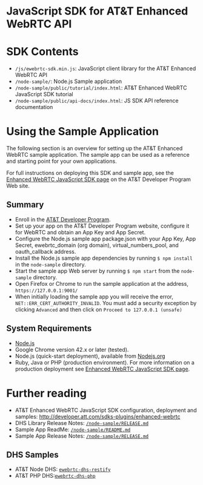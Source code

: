 # JavaScript SDK for AT&T Enhanced WebRTC API

# SDK Contents

* `/js/ewebrtc-sdk.min.js`: JavaScript client library for the AT&T Enhanced WebRTC API
* `/node-sample/`: Node.js Sample application
* `/node-sample/public/tutorial/index.html`: AT&T Enhanced WebRTC JavaScript SDK tutorial
* `/node-sample/public/api-docs/index.html`: JS SDK API reference documentation

# Using the Sample Application

The following section is an overview for setting up the AT&T Enhanced WebRTC sample application. The sample app can be used as a reference and starting point for your own applications.

For full instructions on deploying this SDK and sample app, see the [Enhanced WebRTC JavaScript SDK page](http://developer.att.com/sdks-plugins/enhanced-webrtc) on the AT&T Developer Program Web site.

## Summary

* Enroll in the [AT&T Developer Program](http://developer.att.com/).
* Set up your app on the AT&T Developer Program website, configure it for WebRTC and obtain an App Key and App Secret.
* Configure the Node.js sample app package.json with your App Key, App Secret, ewebrtc_domain (org domain),
  virtual_numbers_pool, and oauth_callback address.
* Install the Node.js sample app dependencies by running `$ npm install` in the `node-sample` directory.
* Start the sample app Web server by running `$ npm start` from the `node-sample` directory.
* Open Firefox or Chrome to run the sample application at the address, `https://127.0.0.1:9001/`
* When initially loading the sample app you will receive the error, `NET::ERR_CERT_AUTHORITY_INVALID`. You must add a security exception by clicking `Advanced` and then click on `Proceed to 127.0.0.1 (unsafe)`

## System Requirements

* [Node.js](http://nodejs.org/download/)
* Google Chrome version 42.x or later (tested).
* Node.js (quick-start deployment), available from [Nodejs.org](http://nodejs.org/download/)
* Ruby, Java or PHP (production environment). For more information on a production deployment see [Enhanced WebRTC JavaScript SDK page](http://developer.att.com/sdks-plugins/enhanced-webrtc).


# Further reading

* AT&T Enhanced WebRTC JavaScript SDK configuration, deployment and samples: http://developer.att.com/sdks-plugins/enhanced-webrtc
* DHS Library Release Notes: [`/node-sample/RELEASE.md`](/node-sample/lib/RELEASE.md)
* Sample App ReadMe: [`/node-sample/README.md`](/node-sample/README.md)
* Sample App Release Notes: [`/node-sample/RELEASE.md`](/node-sample/RELEASE.md)

## DHS Samples

* AT&T Node DHS: [`ewebrtc-dhs-restify`](https://github.com/attdevsupport/ewebrtc-dhs-restify)
* AT&T PHP DHS:[`ewebrtc-dhs-php`](https://github.com/attdevsupport/ewebrtc-dhs-php)
